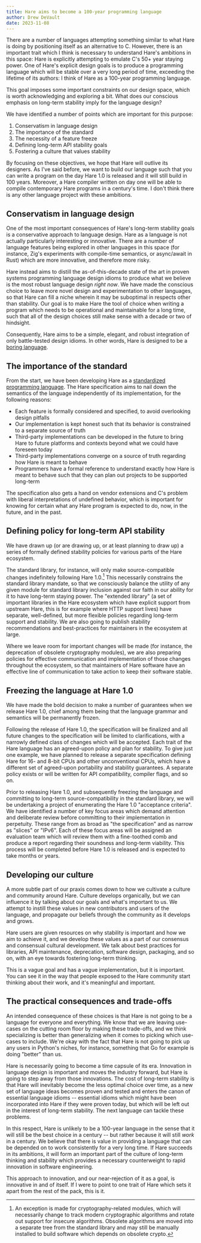 ```yaml
---
title: Hare aims to become a 100-year programming language
author: Drew DeVault
date: 2023-11-08
---
```


There are a number of languages attempting something similar to what Hare is
doing by positioning itself as an alternative to C. However, there is an
important trait which I think is necessary to understand Hare's ambitions in
this space: Hare is explicitly attempting to emulate C's 50+ year staying power.
One of Hare's explicit design goals is to produce a programming language which
will be stable over a very long period of time, exceeding the lifetime of its
authors: I think of Hare as a 100-year programming language.

This goal imposes some important constraints on our design space, which is worth
acknowledging and exploring a bit. What does our conscious emphasis on long-term
stability imply for the language design?

We have identified a number of points which are important for this purpose:

1. Conservatism in language design
2. The importance of the standard
3. The necessity of a feature freeze
4. Defining long-term API stability goals
5. Fostering a culture that values stability

By focusing on these objectives, we hope that Hare will outlive its designers.
As I've said before, we want to build our language such that you can write a
program on the day Hare 1.0 is released and it will still build in 100 years.
Moreover, a Hare compiler written on day one will be able to compile
contemporary Hare programs in a century's time. I don't think there is any other
language project with these ambitions.

## Conservatism in language design

One of the most important consequences of Hare's long-term stability goals is a
conservative approach to language design. Hare as a language is not actually
particularly interesting or innovative. There are a number of language features
being explored in other languages in this space (for instance, Zig's experiments
with compile-time semantics, or async/await in Rust) which are more innovative,
and therefore more risky.

Hare instead aims to distill the as-of-this-decade state of the art in proven
systems programming language design idioms to produce what we believe is the
most robust language design *right now*. We have made the conscious choice to
leave more novel design and experimentation to other languages, so that Hare can
fill a niche wherein it may be suboptimal in respects other than stability. Our
goal is to make Hare the tool of choice when writing a program which needs to be
operational and maintainable for a long time, such that all of the design
choices still make sense with a decade or two of hindsight.

Consequently, Hare aims to be a simple, elegant, and robust integration of only
battle-tested design idioms. In other words, Hare is designed to be a [boring
language][0].

[0]: /blog/2022-11-27-hare-is-boring/

## The importance of the standard

From the start, we have been developing Hare as a [standardized programming
language][1]. The Hare specification aims to nail down the semantics of the
language independently of its implementation, for the following reasons:

[1]: https://harelang.org/specification.pdf

- Each feature is formally considered and specified, to avoid overlooking design
  pitfalls
- Our implementation is kept honest such that its behavior is constrained to a
  separate source of truth
- Third-party implementations can be developed in the future to bring Hare to
  future platforms and contexts beyond what we could have foreseen today
- Third-party implementations converge on a source of truth regarding how Hare
  is meant to behave
- Programmers have a formal reference to understand exactly how Hare is meant to
  behave such that they can plan out projects to be supported long-term

The specification also gets a hand on vendor extensions and C's problem with
liberal interpretations of undefined behavior, which is important for knowing
for certain what any Hare program is expected to do, now, in the future, and in
the past.

## Defining policy for long-term API stability

We have drawn up (or are drawing up, or at least planning to draw up) a series
of formally defined stability policies for various parts of the Hare ecosystem.

The standard library, for instance, will only make source-compatible changes
indefinitely following Hare 1.0.[^1] This necessarily constrains the standard
library mandate, so that we consciously balance the utility of any given module
for standard library inclusion against our faith in our ability for it to have
long-term staying power. The "extended library" (a set of important libraries in
the Hare ecosystem which have explicit support from upstream Hare, this is for
example where HTTP support lives) have separate, well-defined, but more flexible
policies regarding long-term support and stability. We are also going to publish
stability recommendations and best-practices for maintainers in the ecosystem at
large.

[^1]: An exception is made for cryptography-related modules, which will
    necessarily change to track modern cryptographic algorithms and rotate out
    support for insecure algorithms. Obsolete algorithms are moved into a
    separate tree from the standard library and may still be manually installed
    to build software which depends on obsolete crypto.

Where we leave room for important changes will be made (for instance, the
deprecation of obsolete cryptography modules), we are also preparing policies
for effective communication and implementation of those changes throughout the
ecosystem, so that maintainers of Hare software have an effective line of
communication to take action to keep their software stable.

## Freezing the language at Hare 1.0

We have made the bold decision to make a number of guarantees when we release
Hare 1.0, chief among them being that the language grammar and semantics will be
permanently frozen.

Following the release of Hare 1.0, the specification will be finalized and all
future changes to the specification will be limited to clarifications, with a
narrowly defined class of changes which will be accepted. Each trait of the Hare
language has an agreed-upon policy and plan for stability. To give just one
example, we have planned to release a separate specification defining Hare for
16- and 8-bit CPUs and other unconventional CPUs, which have a different set of
agreed-upon portability and stability guarantees. A separate policy exists or
will be written for API compatibility, compiler flags, and so on.

Prior to releasing Hare 1.0, and subsequently freezing the language and
committing to long-term source-compatibility in the standard library, we will be 
undertaking a project of enumerating the Hare 1.0 "acceptance criteria". We have
identified a number of key focus areas which demand attention and deliberate
review before committing to their implementation in perpetuity. These range from
as broad as "the specification" and as narrow as "slices" or "IPv6". Each of
these focus areas will be assigned an evaluation team which will review them
with a fine-toothed comb and produce a report regarding their soundness and
long-term viability. This process will be completed before Hare 1.0 is released
and is expected to take months or years.

## Developing our culture

A more subtle part of our praxis comes down to how we cultivate a culture and
community around Hare. Culture develops organically, but we can influence it by
talking about our goals and what's important to us. We attempt to instill these
values in new contributors and users of the language, and propagate our beliefs
through the community as it develops and grows.

Hare users are given resources on why stability is important and how we aim to
achieve it, and we develop these values as a part of our consensus and
consensual cultural development. We talk about best practices for libraries, API
maintenance, deprecation, software design, packaging, and so on, with an eye
towards fostering long-term thinking.

This is a vague goal and has a vague implementation, but it is important. You
can see it in the way that people exposed to the Hare community start thinking
about their work, and it's meaningful and important.

## The practical consequences and trade-offs

An intended consequence of these choices is that Hare is not going to be a
language for everyone and everything. We know that we are leaving use-cases on
the cutting room floor by making these trade-offs, and we think specializing is
better than generalizing when it comes to picking which use-cases to include.
We're okay with the fact that Hare is not going to pick up any users in Python's
niches, for instance, something that Go for example is doing "better" than us.

Hare is necessarily going to become a time capsule of its era. Innovation in
language design is important and moves the industry forward, but Hare is going
to step away from those innovations. The cost of long-term stability is that
Hare will inevitably become the less optimal choice over time, as a new set of
language ideas becomes proven and tested and enters the canon of essential
language idioms -- essential idioms which might have been incorporated into Hare
if they were proven today, but which will be left out in the interest of
long-term stability. The next language can tackle these problems.

In this respect, Hare is unlikely to be a 100-year language in the sense that it
will still be the best choice in a century -- but rather because it will still
*work* in a century. We believe that there is value in providing a language that
can be depended on to work consistently for a very long time. If Hare succeeds
in its ambitions, it will form an important part of the culture of long-term
thinking and stability which provides a necessary counterweight to rapid
innovation in software engineering.

This approach to innovation, and our near-rejection of it as a goal, is
innovative in and of itself. If I were to point to one trait of Hare which sets
it apart from the rest of the pack, this is it.
